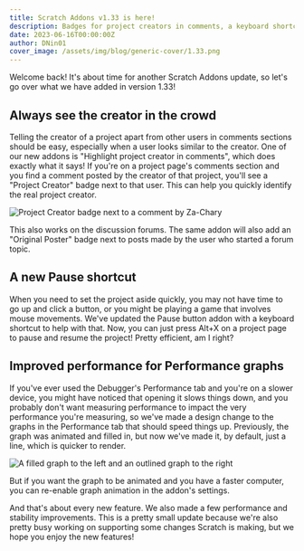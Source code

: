 ```yaml
---
title: Scratch Addons v1.33 is here!
description: Badges for project creators in comments, a keyboard shortcut for pausing, and more!
date: 2023-06-16T00:00:00Z
author: DNin01
cover_image: /assets/img/blog/generic-cover/1.33.png
---
```


Welcome back! It's about time for another Scratch Addons update, so let's go over what we have added in version 1.33!

## Always see the creator in the crowd

Telling the creator of a project apart from other users in comments sections should be easy, especially when a user looks similar to the creator. One of our new addons is "Highlight project creator in comments", which does exactly what it says! If you're on a project page's comments section and you find a comment posted by the creator of that project, you'll see a "Project Creator" badge next to that user. This can help you quickly identify the real project creator.

![Project Creator badge next to a comment by Za-Chary](/assets/img/blog/v1-33-released/creator-badge-comments.png)

This also works on the discussion forums. The same addon will also add an "Original Poster" badge next to posts made by the user who started a forum topic.

## A new Pause shortcut

When you need to set the project aside quickly, you may not have time to go up and click a button, or you might be playing a game that involves mouse movements. We've updated the Pause button addon with a keyboard shortcut to help with that. Now, you can just press Alt+X on a project page to pause and resume the project! Pretty efficient, am I right?

## Improved performance for Performance graphs

If you've ever used the Debugger's Performance tab and you're on a slower device, you might have noticed that opening it slows things down, and you probably don't want measuring performance to impact the very performance you're measuring, so we've made a design change to the graphs in the Performance tab that should speed things up. Previously, the graph was animated and filled in, but now we've made it, by default, just a line, which is quicker to render.

![A filled graph to the left and an outlined graph to the right](/assets/img/blog/v1-33-released/graph-fill-vs-line.png)

But if you want the graph to be animated and you have a faster computer, you can re-enable graph animation in the addon's settings.

And that's about every new feature. We also made a few performance and stability improvements. This is a pretty small update because we're also pretty busy working on supporting some changes Scratch is making, but we hope you enjoy the new features!

